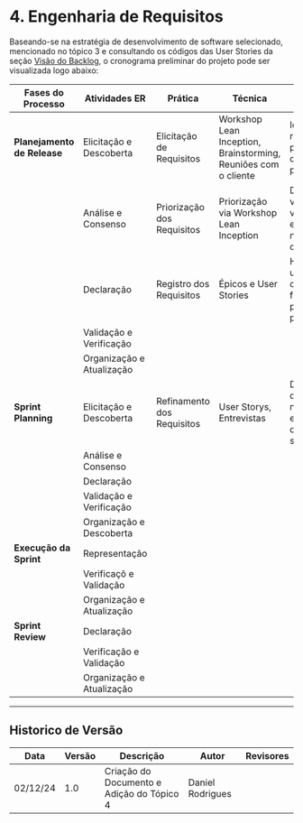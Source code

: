 # 4. Engenharia de Requisitos

Baseando-se na estratégia de desenvolvimento de software selecionado, mencionado no tópico 3 e consultando os códigos das User Stories da seção [Visão do Backlog](../4-sprints/VisaoGeralBacklog.md), o cronograma preliminar do projeto pode ser visualizada logo abaixo:

Fases do Processo           | Atividades ER             | Prática                    | Técnica                                                        | Resultado Esperado
--------------------------- | ------------------------- | -------------------------- | -------------------------------------------------------------- | ----------------------------
**Planejamento de Release** | Elicitação e Descoberta   | Elicitação de Requisitos   | Workshop Lean Inception, Brainstorming, Reuniões com o cliente | Identificção de requisitos presentes dentro do projeto
                            | Análise e Consenso        | Priorização dos Requisitos | Priorização via Workshop Lean Inception | Definição do valor técnico valor agregado e do impacto na experiência do usuário
                            | Declaração                | Registro dos Requisitos | Épicos e User Stories | Histórias de usuário que descrevem as funcionalidades presentes no projeto
                            | Validação e Verificação   | | |
                            | Organização e Atualização | | |
**Sprint Planning**         | Elicitação e Descoberta   | Refinamento dos Requisitos | User Storys, Entrevistas | Detalhamento dos requisitos à nível funcional e com a devida clareza para a sprint
                            | Análise e Consenso        | | |
                            | Declaração                | | |
                            | Validação e Verificação   | | |
                            | Organização e Descoberta  | | |
**Execução da Sprint**      | Representação             | | |
                            | Verificaçõ e Validação    | | |
                            | Organização e Atualização | | |
**Sprint Review**           | Declaração                | | |
                            | Verificação e Validação   | | |
                            | Organização e Atualização | | |

---
## Historico de Versão
Data     | Versão | Descrição | Autor | Revisores 
-------- | ------ | --------- | ----- | ---------
02/12/24 | 1.0 | Criação do Documento e Adição do Tópico 4 | Daniel Rodrigues | 